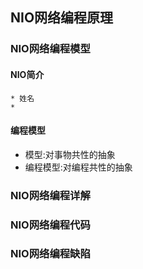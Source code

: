 ## NIO网络编程原理







### NIO网络编程模型



#### NIO简介

	* 姓名
	* 

#### 编程模型



* 模型:对事物共性的抽象
* 编程模型:对编程共性的抽象







### NIO网络编程详解









### NIO网络编程代码









### NIO网络编程缺陷